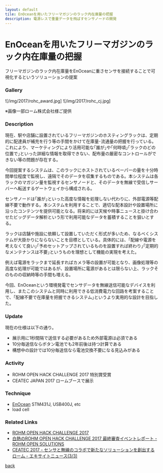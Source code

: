 ```yaml
---
layout: default
tile: EnOceanを用いたフリーマガジンのラック内在庫量の把握
description: 電源レスで重量データを飛ばすセンサノードの開発
---
```

# EnOceanを用いたフリーマガジンのラック内在庫量の把握

  フリーマガジンのラック内在庫量をEnOceanに重さセンサを接続することで可視化するというソリューションの提案

### Gallery

  ![/img/2017/rohc_award.jpg]
  ![/img/2017/rohc_cj.jpg]

  ※画像一部ローム株式会社様ご提供

### Description

  現在、駅や店舗に設置されているフリーマガジンのホスティングラックは、定期的に配達員が補充を行う等の手間をかけて在庫量･流通量の把握を行っている。これにより、マーケティングにより活用可能な｢誰が｣や｢何時頃｣｢ラックのどの位置で｣といった詳細な情報を取得できない、配布量の厳密なコントロールができない等の問題が存在する。
  
  今回提案するシステムは、このラックにホストされているペーパーの量を十分時間単位程度で監視し、遠隔でそのデータを収集するものである。本システムは各ラックのマガジン量を監視するセンサノードと、そのデータを無線で受信しサーバーへ転送するゲートウェイから構成される。
  
  センサノードは｢誰が｣といった高度な情報を処理しない代わりに、外部電源等配線不要で動作する。本システムを利用することで、適切な配本設計や設置場所に沿ったコンテンツを提供可能となる。将来的には天候や時事ニュースと掛け合わせたビッグデータ解析という形で利用可能なデータを蓄積することを狙いとする。

  ラックは店舗や施設に依頼して設置していただく形式が多いため、なるべくシステムが大掛かりにならないことを目標としている。具体的には、｢配線や電源を考えなくて良い｣｢予めセットアップされているものを設置すれば終わり｣｢定期的なメンテナンスは不要｣というものを理想として機能の実現を考えた。
  
  例えば電源をラックまで延長すればカメラ等の設置が可能となり、画像処理等の高度な処理が可能ではあるが、設置場所に電源があるとは限らない上、ラックそのものの収納時等の手間も増える。
  
  今回、EnOceanという環境発電でセンサデータを無線送信可能なデバイスを利用し、またこのシステムと同時に利用できる低消費電力な回路を考案することで、｢配線不要で在庫量を把握できるシステム｣というより実用的な設計を目指した。

### Update

  現在の仕様は以下の通り。

   * 展示用に1秒間隔で送信する必要があるため外部電源は必須である
   * 10分毎送信ならボタン電池でも2年前後は持つ計算である
   * 構想中の設計では10分毎送信なら電池交換不要になる見込みがある

### Activity

  * ROHM OPEN HACK CHALLENGE 2017 特別賞受賞
  * CEATEC JAPAN 2017 ロームブースで展示

### Technique

  * [EnOcean](https://www.enocean.com/jp/) STM431J, USB400J, etc
  * load cell

### Related Links

  * [ROHM OPEN HACK CHALLENGE 2017](http://open.rohm.com/rohmhack/) 
  * [白熱のROHM OPEN HACK CHALLENGE 2017 最終審査イベントレポート - ROHM OPEN SOLUTIONS](http://open.rohm.com/jp/events/171005_article)
  * [CEATEC 2017 - センサと無線のコラボで新たなソリューションを創出するローム - エキサイトニュース(3/3) ](http://www.excite.co.jp/News/it_biz/20171003/Cobs_1676261.html)

[back](/)